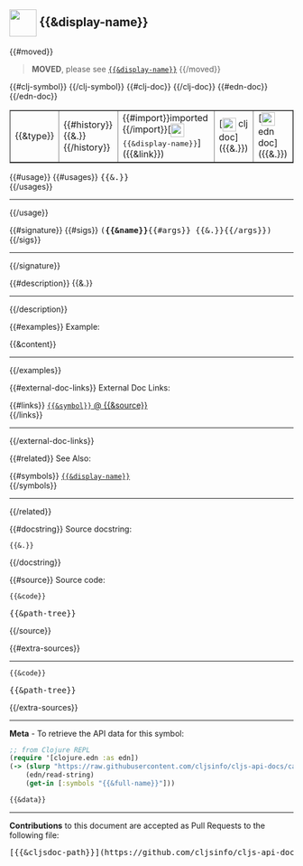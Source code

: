 ## <img width="48px" valign="middle" src="http://i.imgur.com/Hi20huC.png"> {{&display-name}}

{{#moved}}
> __MOVED__, please see [`{{&display-name}}`]({{&link}})
{{/moved}}

 <table border="1">
<tr>
<td>{{&type}}</td>
<td>{{#history}}{{&.}} {{/history}}</td>
{{#clj-symbol}}
<td>
{{#import}}imported {{/import}}[<img height="24px" valign="middle" src="http://i.imgur.com/1GjPKvB.png"> <samp>{{&display-name}}</samp>]({{&link}})
</td>
{{/clj-symbol}}
{{#clj-doc}}
<td>
[<img height="24px" valign="middle" src="http://i.imgur.com/1GjPKvB.png"> clj doc]({{&.}})
</td>
{{/clj-doc}}
{{#edn-doc}}
<td>
[<img height="24px" valign="middle" src="http://i.imgur.com/I8uNXHv.png"> edn doc]({{&.}})
</td>
{{/edn-doc}}
</tr>
</table>

{{#usage}}
{{#usages}}
<samp>{{&.}}</samp><br>
{{/usages}}

---
{{/usage}}

{{#signature}}
{{#sigs}}
 <samp>
(__{{&name}}__{{#args}} {{&.}}{{/args}})<br>
</samp>
{{/sigs}}

---
{{/signature}}

{{#description}}
{{&.}}

---
{{/description}}

{{#examples}}
Example:

{{&content}}

---
{{/examples}}

{{#external-doc-links}}
External Doc Links:

{{#links}}
[`{{&symbol}}` @ {{&source}}]({{&link}})<br>
{{/links}}

---
{{/external-doc-links}}

{{#related}}
See Also:

{{#symbols}}
[`{{&display-name}}`]({{&link}})<br>
{{/symbols}}

---
{{/related}}

{{#docstring}}
Source docstring:

```
{{&.}}
```
{{/docstring}}


{{#source}}
Source code:

```clj
{{&code}}
```

 <pre>
{{&path-tree}}
</pre>
{{/source}}

{{#extra-sources}}

---

```clj
{{&code}}
```

 <pre>
{{&path-tree}}
</pre>
{{/extra-sources}}

---

__Meta__ - To retrieve the API data for this symbol:

```clj
;; from Clojure REPL
(require '[clojure.edn :as edn])
(-> (slurp "https://raw.githubusercontent.com/cljsinfo/cljs-api-docs/catalog/cljs-api.edn")
    (edn/read-string)
    (get-in [:symbols "{{&full-name}}"]))
```

```clj
{{&data}}
```

---

__Contributions__ to this document are accepted as Pull Requests to the following file:

 <pre>
[{{&cljsdoc-path}}](https://github.com/cljsinfo/cljs-api-docs/blob/master/{{&cljsdoc-path}})
</pre>

